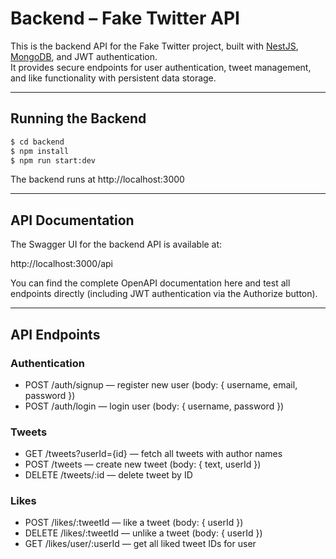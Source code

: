 # Backend – Fake Twitter API

This is the backend API for the Fake Twitter project, built with [NestJS](https://nestjs.com), [MongoDB](https://www.mongodb.com/), and JWT authentication.  
It provides secure endpoints for user authentication, tweet management, and like functionality with persistent data storage.

---

## Running the Backend

```bash
$ cd backend
$ npm install
$ npm run start:dev
```
The backend runs at http://localhost:3000

---

## API Documentation 

The Swagger UI for the backend API is available at:

http://localhost:3000/api

You can find the complete OpenAPI documentation here and test all endpoints directly (including JWT authentication via the Authorize button).

---

## API Endpoints

### Authentication
- POST /auth/signup — register new user (body: { username, email, password })
- POST /auth/login — login user (body: { username, password })

### Tweets
- GET /tweets?userId={id} — fetch all tweets with author names
- POST /tweets — create new tweet (body: { text, userId })
- DELETE /tweets/:id — delete tweet by ID

### Likes
- POST /likes/:tweetId — like a tweet (body: { userId })
- DELETE /likes/:tweetId — unlike a tweet (body: { userId })
- GET /likes/user/:userId — get all liked tweet IDs for user

